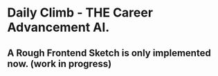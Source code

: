 # Daily Climb - THE Career Advancement AI.
 
## A Rough Frontend Sketch is only implemented now. (work in progress)